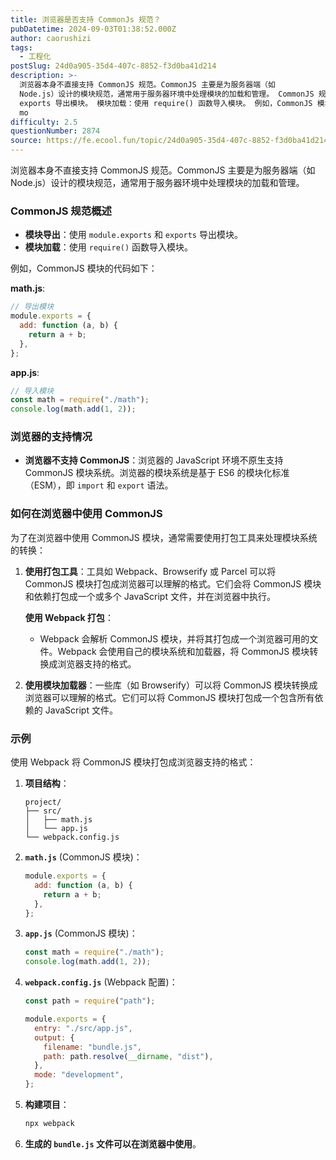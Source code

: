 ```yaml
---
title: 浏览器是否支持 CommonJs 规范？
pubDatetime: 2024-09-03T01:38:52.000Z
author: caorushizi
tags:
  - 工程化
postSlug: 24d0a905-35d4-407c-8852-f3d0ba41d214
description: >-
  浏览器本身不直接支持 CommonJS 规范。CommonJS 主要是为服务器端（如
  Node.js）设计的模块规范，通常用于服务器环境中处理模块的加载和管理。 CommonJS 规范概述 模块导出：使用 module.exports 和
  exports 导出模块。 模块加载：使用 require() 函数导入模块。 例如，CommonJS 模块的代码如下： math.js: // 导出模块
  mo
difficulty: 2.5
questionNumber: 2874
source: https://fe.ecool.fun/topic/24d0a905-35d4-407c-8852-f3d0ba41d214
---
```


浏览器本身不直接支持 CommonJS 规范。CommonJS 主要是为服务器端（如 Node.js）设计的模块规范，通常用于服务器环境中处理模块的加载和管理。

### **CommonJS 规范概述**

- **模块导出**：使用 `module.exports` 和 `exports` 导出模块。
- **模块加载**：使用 `require()` 函数导入模块。

例如，CommonJS 模块的代码如下：

**math.js**:

```javascript
// 导出模块
module.exports = {
  add: function (a, b) {
    return a + b;
  },
};
```

**app.js**:

```javascript
// 导入模块
const math = require("./math");
console.log(math.add(1, 2));
```

### **浏览器的支持情况**

- **浏览器不支持 CommonJS**：浏览器的 JavaScript 环境不原生支持 CommonJS 模块系统。浏览器的模块系统是基于 ES6 的模块化标准（ESM），即 `import` 和 `export` 语法。

### **如何在浏览器中使用 CommonJS**

为了在浏览器中使用 CommonJS 模块，通常需要使用打包工具来处理模块系统的转换：

1. **使用打包工具**：工具如 Webpack、Browserify 或 Parcel 可以将 CommonJS 模块打包成浏览器可以理解的格式。它们会将 CommonJS 模块和依赖打包成一个或多个 JavaScript 文件，并在浏览器中执行。

   **使用 Webpack 打包**：

   - Webpack 会解析 CommonJS 模块，并将其打包成一个浏览器可用的文件。Webpack 会使用自己的模块系统和加载器，将 CommonJS 模块转换成浏览器支持的格式。

2. **使用模块加载器**：一些库（如 Browserify）可以将 CommonJS 模块转换成浏览器可以理解的格式。它们可以将 CommonJS 模块打包成一个包含所有依赖的 JavaScript 文件。

### **示例**

使用 Webpack 将 CommonJS 模块打包成浏览器支持的格式：

1. **项目结构**：

   ```
   project/
   ├── src/
   │   ├── math.js
   │   └── app.js
   └── webpack.config.js
   ```

2. **`math.js`** (CommonJS 模块)：

   ```javascript
   module.exports = {
     add: function (a, b) {
       return a + b;
     },
   };
   ```

3. **`app.js`** (CommonJS 模块)：

   ```javascript
   const math = require("./math");
   console.log(math.add(1, 2));
   ```

4. **`webpack.config.js`** (Webpack 配置)：

   ```javascript
   const path = require("path");

   module.exports = {
     entry: "./src/app.js",
     output: {
       filename: "bundle.js",
       path: path.resolve(__dirname, "dist"),
     },
     mode: "development",
   };
   ```

5. **构建项目**：

   ```bash
   npx webpack
   ```

6. **生成的 `bundle.js` 文件可以在浏览器中使用**。
